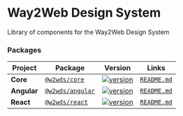 # Way2Web Design System

Library of components for the Way2Web Design System

### Packages

| Project     | Package                                                          | Version                                                                                                            |                   Links                   |
| ----------- | ---------------------------------------------------------------- | ------------------------------------------------------------------------------------------------------------------ | :---------------------------------------: |
| **Core**    | [`@w2wds/core`](https://www.npmjs.com/package/@w2wds/core)       | [![version](https://img.shields.io/npm/v/@w2wds/core/latest.svg)](https://www.npmjs.com/package/@w2wds/core)       |  [`README.md`](packages/core/README.md)   |
| **Angular** | [`@w2wds/angular`](https://www.npmjs.com/package/@w2wds/angular) | [![version](https://img.shields.io/npm/v/@w2wds/angular/latest.svg)](https://www.npmjs.com/package/@w2wds/angular) | [`README.md`](packages/angular/README.md) |
| **React**   | [`@w2wds/react`](https://www.npmjs.com/package/@w2wds/react)     | [![version](https://img.shields.io/npm/v/w2wds/react/latest.svg)](https://www.npmjs.com/package/@w2wds/react)      |  [`README.md`](packages/react/README.md)  |
